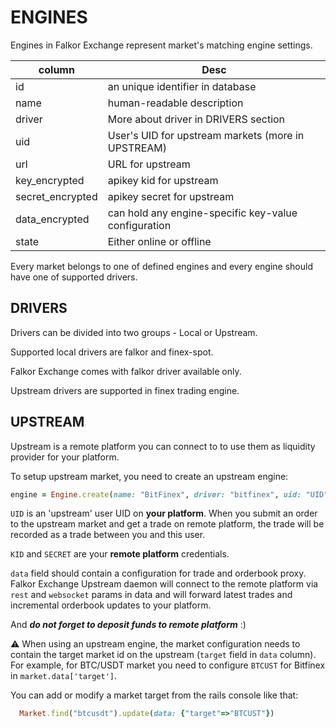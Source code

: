 # ENGINES

Engines in Falkor Exchange represent market's matching engine settings.

| column           | Desc                                                 |
| ---------------- | ---------------------------------------------------- |
| id               | an unique identifier in database                     |
| name             | human-readable description                           |
| driver           | More about driver in DRIVERS section                 |
| uid              | User's UID for upstream markets (more in UPSTREAM)  |
| url              | URL for upstream                                     |
| key_encrypted    | apikey kid for upstream                              |
| secret_encrypted | apikey secret for upstream                           |
| data_encrypted   | can hold any engine-specific key-value configuration |
| state            | Either online or offline                             |

Every market belongs to one of defined engines and every engine should have one of supported drivers.

## DRIVERS

Drivers can be divided into two groups - Local or Upstream.

Supported local drivers are falkor and finex-spot.

Falkor Exchange comes with falkor driver available only.

Upstream drivers are supported in finex trading engine.

## UPSTREAM

Upstream is a remote platform you can connect to to use them as liquidity provider for your platform.

To setup upstream market, you need to create an upstream engine:

```ruby
engine = Engine.create(name: "BitFinex", driver: "bitfinex", uid: "UID", key: "KID", secret: "SECRET", url: "wss://api.bitfinex.com/ws/2", data: {"rest": "http://api-pub.bitfinex.com/ws/2", "websocket": "wss://api-pub.bitfinex.com/ws/2", "trade_proxy"=>true, "orderbook_proxy"=>true})
```

`UID` is an 'upstream' user UID on **your platform**. When you submit an order to the upstream market and get a trade on remote platform, the trade will be recorded as a trade between you and this user.

`KID` and `SECRET` are your **remote platform** credentials.

`data` field should contain a configuration for trade and orderbook proxy. Falkor Exchange Upstream daemon will connect to the remote platform via `rest` and `websocket` params in data and will forward latest trades and incremental orderbook updates to your platform.

And ***do not forget to deposit funds to remote platform*** :)

:warning: When using an upstream engine, the market configuration needs to contain the target market id on the upstream (`target` field in `data` column).
For example, for BTC/USDT market you need to configure `BTCUST` for Bitfinex in `market.data['target']`.

You can add or modify a market target from the rails console like that:

```ruby
  Market.find("btcusdt").update(data: {"target"=>"BTCUST"})
```
